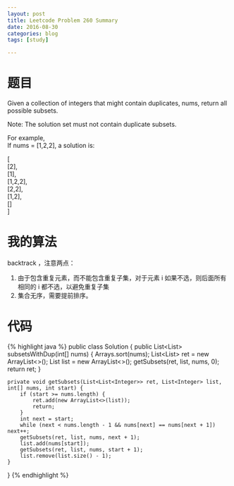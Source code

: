 ```yaml
---
layout: post
title: Leetcode Problem 260 Summary
date: 2016-08-30
categories: blog
tags: [study]

---
```


# 题目

Given a collection of integers that might contain duplicates, nums, return all possible subsets.

Note: The solution set must not contain duplicate subsets.

For example,  
If nums = [1,2,2], a solution is:

[  
  [2],  
  [1],  
  [1,2,2],  
  [2,2],  
  [1,2],  
  []  
]

# 我的算法

backtrack ，注意两点：

1. 由于包含重复元素，而不能包含重复子集，对于元素 i 如果不选，则后面所有相同的 i 都不选，以避免重复子集
2. 集合无序，需要提前排序。

# 代码

{% highlight java %}
public class Solution {
    public List<List<Integer>> subsetsWithDup(int[] nums) {
        Arrays.sort(nums);
        List<List<Integer>> ret = new ArrayList<>();
        List<Integer> list = new ArrayList<>();
        getSubsets(ret, list, nums, 0);
        return ret;
    }
    
    private void getSubsets(List<List<Integer>> ret, List<Integer> list, int[] nums, int start) {
        if (start >= nums.length) {
            ret.add(new ArrayList<>(list));
            return;
        }
        int next = start;
        while (next < nums.length - 1 && nums[next] == nums[next + 1]) next++;
        getSubsets(ret, list, nums, next + 1);
        list.add(nums[start]);
        getSubsets(ret, list, nums, start + 1);
        list.remove(list.size() - 1);
    }
}
{% endhighlight %}